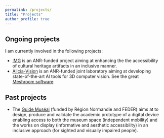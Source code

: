 ```yaml
---
permalink: /projects/
title: "Projects"
author_profile: true
---
```


Ongoing projects
------

I am currently involved in the following projects: 
* [IMG](https://anr.fr/Projet-ANR-20-CE38-0007) is an ANR-funded project aiming at enhancing the the accessibility of cultural heritage artifacts in an inclusive manner.
* [Alicia-Vision](https://alicevision.org/labcom-alicia/) is an ANR-funded joint laboratory aiming at developing state-of-the-art AI tools for 3D computer vision. See the great [Meshroom software](https://alicevision.org/#meshroom)

Past projects
------

* The [Guide Muséal](https://guide-museal.univ-rouen.fr/) (funded by Région Normandie and FEDER) aims at to design, produce and validate the academic prototype of a digital device enabling access to both the museum space (independent mobility) and the works on display (informative and aesthetic accessibility) in an inclusive approach (for sighted and visually impaired people).
